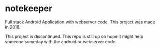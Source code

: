 # notekeeper
Full stack Android Application with webserver code. 
This project was made in 2018.



This project is discontinued. This repo is still up on hope it might help someone someday with the android or webserver code.
